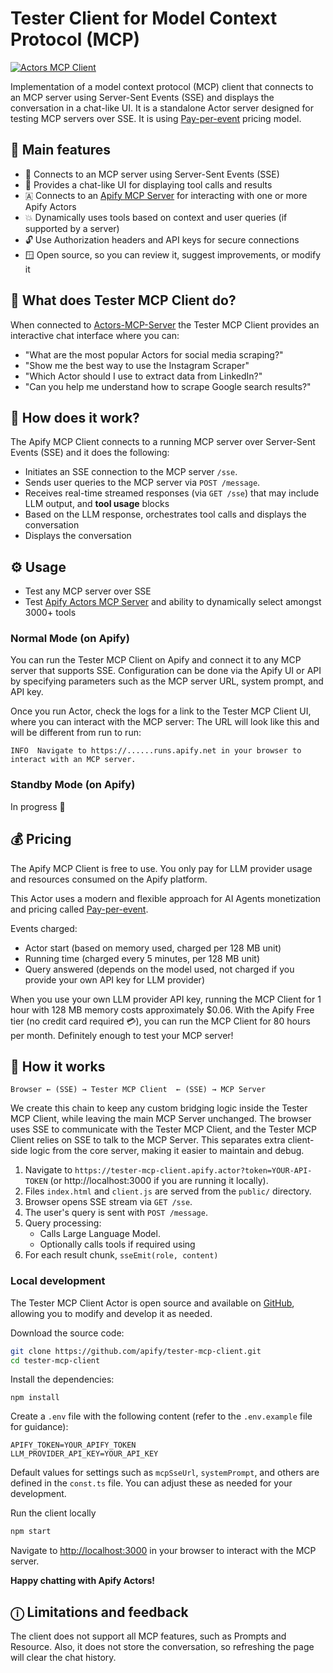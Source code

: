 # Tester Client for Model Context Protocol (MCP)

[![Actors MCP Client](https://apify.com/actor-badge?actor=jiri.spilka/tester-mcp-client)](https://apify.com/jiri.spilka/tester-mcp-client)

Implementation of a model context protocol (MCP) client that connects to an MCP server using Server-Sent Events (SSE) and displays the conversation in a chat-like UI.
It is a standalone Actor server designed for testing MCP servers over SSE.
It is using [Pay-per-event](https://docs.apify.com/sdk/js/docs/guides/pay-per-event) pricing model.

## 🚀 Main features

- 🔌 Connects to an MCP server using Server-Sent Events (SSE)
- 💬 Provides a chat-like UI for displaying tool calls and results
- 🇦 Connects to an [Apify MCP Server](https://apify.com/apify/actors-mcp-server) for interacting with one or more Apify Actors
- 💥 Dynamically uses tools based on context and user queries (if supported by a server)
- 🔓 Use Authorization headers and API keys for secure connections
- 🪟 Open source, so you can review it, suggest improvements, or modify it

## 🎯 What does Tester MCP Client do?

When connected to [Actors-MCP-Server](https://apify.com/apify/actors-mcp-server) the Tester MCP Client provides an interactive chat interface where you can:

- "What are the most popular Actors for social media scraping?"
- "Show me the best way to use the Instagram Scraper"
- "Which Actor should I use to extract data from LinkedIn?"
- "Can you help me understand how to scrape Google search results?"

## 📖 How does it work?

The Apify MCP Client connects to a running MCP server over Server-Sent Events (SSE) and it does the following:

- Initiates an SSE connection to the MCP server `/sse`.
- Sends user queries to the MCP server via `POST /message`.
- Receives real-time streamed responses (via `GET /sse`) that may include LLM output, and **tool usage** blocks
- Based on the LLM response, orchestrates tool calls and displays the conversation
- Displays the conversation

## ⚙️ Usage

- Test any MCP server over SSE
- Test [Apify Actors MCP Server](https://apify.com/apify/actors-mcp-server) and ability to dynamically select amongst 3000+ tools

### Normal Mode (on Apify)

You can run the Tester MCP Client on Apify and connect it to any MCP server that supports SSE.
Configuration can be done via the Apify UI or API by specifying parameters such as the MCP server URL, system prompt, and API key.

Once you run Actor, check the logs for a link to the Tester MCP Client UI, where you can interact with the MCP server:
The URL will look like this and will be different from run to run:
```shell
INFO  Navigate to https://......runs.apify.net in your browser to interact with an MCP server.
```

### Standby Mode (on Apify)

In progress 🚧

## 💰 Pricing

The Apify MCP Client is free to use. You only pay for LLM provider usage and resources consumed on the Apify platform.

This Actor uses a modern and flexible approach for AI Agents monetization and pricing called [Pay-per-event](https://docs.apify.com/sdk/js/docs/guides/pay-per-event).

Events charged:
- Actor start (based on memory used, charged per 128 MB unit)
- Running time (charged every 5 minutes, per 128 MB unit)
- Query answered (depends on the model used, not charged if you provide your own API key for LLM provider)

When you use your own LLM provider API key, running the MCP Client for 1 hour with 128 MB memory costs approximately $0.06.
With the Apify Free tier (no credit card required 💳), you can run the MCP Client for 80 hours per month.
Definitely enough to test your MCP server!

## 📖 How it works

```plaintext
Browser ← (SSE) → Tester MCP Client  ← (SSE) → MCP Server
```
We create this chain to keep any custom bridging logic inside the Tester MCP Client, while leaving the main MCP Server unchanged.
The browser uses SSE to communicate with the Tester MCP Client, and the Tester MCP Client relies on SSE to talk to the MCP Server.
This separates extra client-side logic from the core server, making it easier to maintain and debug.

1. Navigate to `https://tester-mcp-client.apify.actor?token=YOUR-API-TOKEN` (or http://localhost:3000 if you are running it locally).
2. Files `index.html` and `client.js` are served from the `public/` directory.
3. Browser opens SSE stream via `GET /sse`.
4. The user's query is sent with `POST /message`.
5. Query processing:
    - Calls Large Language Model.
    - Optionally calls tools if required using
6. For each result chunk, `sseEmit(role, content)`


### Local development

The Tester MCP Client Actor is open source and available on [GitHub](https://github.com/apify/rag-web-browser), allowing you to modify and develop it as needed.

Download the source code:

```bash
git clone https://github.com/apify/tester-mcp-client.git
cd tester-mcp-client
```
Install the dependencies:
```shell
npm install
```

Create a `.env` file with the following content (refer to the `.env.example` file for guidance):

```plaintext
APIFY_TOKEN=YOUR_APIFY_TOKEN
LLM_PROVIDER_API_KEY=YOUR_API_KEY
```

Default values for settings such as `mcpSseUrl`, `systemPrompt`, and others are defined in the `const.ts` file. You can adjust these as needed for your development.

Run the client locally

```bash
npm start
```

Navigate to [http://localhost:3000](http://localhost:3000) in your browser to interact with the MCP server.

**Happy chatting with Apify Actors!**

## ⓘ Limitations and feedback

The client does not support all MCP features, such as Prompts and Resource.
Also, it does not store the conversation, so refreshing the page will clear the chat history.
